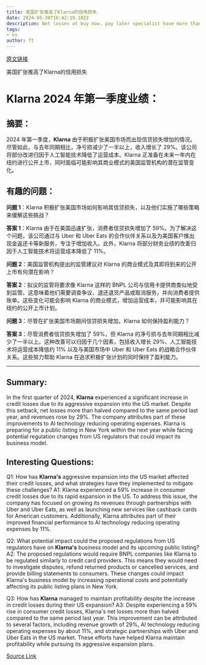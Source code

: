 ```yaml
---
title: 美国扩张推高了Klarna的信用损失
date: 2024-05-30T16:42:19.102Z
description: Net losses at buy now, pay later specialist have more than halved
tags: 
- us
author: ft
---
```


[原文链接](https://ft.com/content/ceaa1da7-c088-4eaf-9f52-e9e033374832)

美国扩张推高了Klarna的信用损失

# Klarna 2024 年第一季度业绩：

## 摘要：

2024 年第一季度，**Klarna** 由于积极扩张美国市场而出现信贷损失增加的情况。尽管如此，与去年同期相比，净亏损减少了一半以上，收入增长了 29%。该公司将部分改进归因于人工智能技术降低了运营成本。Klarna 正准备在未来一年内在纽约进行公开上市，同时面临可能影响其商业模式的美国监管机构的潜在监管变化。

## 有趣的问题：

**问题 1**：Klarna 积极扩张美国市场如何影响其信贷损失，以及他们实施了哪些策略来缓解这些挑战？

**答案 1**：Klarna 由于在美国迅速扩张，消费者信贷损失增加了 59%。为了解决这个问题，该公司通过与 Uber 和 Uber Eats 的合作伙伴关系以及为美国客户推出现金返还卡等新服务，专注于增加收入。此外，Klarna 将部分财务业绩的改善归因于人工智能技术将运营成本降低了 11%。

**问题 2**：美国监管机构提出的监管建议对 Klarna 的商业模式及其即将到来的公开上市有何潜在影响？

**答案 2**：拟议的监管将要求像 Klarna 这样的 BNPL 公司与信用卡提供商类似地受到监管。这意味着他们需要调查争议、退还退货产品或取消服务，并向消费者提供账单。这些变化可能会影响 Klarna 的商业模式，增加运营成本，并可能影响其在纽约的公开上市计划。

**问题 3**：尽管在扩张美国市场期间信贷损失增加，Klarna 如何保持盈利能力？

**答案 3**：尽管消费者信贷损失增加了 59%，但 Klarna 的净亏损与去年同期相比减少了一半以上。这种改善可以归因于几个因素，包括收入增长 29%、人工智能技术将运营成本降低约 11% 以及与美国市场中 Uber 和 Uber Eats 的战略合作伙伴关系。这些努力帮助 Klarna 在追求积极扩张计划的同时保持了盈利能力。

---

## Summary:
In the first quarter of 2024, **Klarna** experienced a significant increase in credit losses due to its aggressive expansion into the US market. Despite this setback, net losses more than halved compared to the same period last year, and revenues rose by 29%. The company attributes part of these improvements to AI technology reducing operating expenses. Klarna is preparing for a public listing in New York within the next year while facing potential regulation changes from US regulators that could impact its business model.

## Interesting Questions:
Q1: How has **Klarna's** aggressive expansion into the US market affected their credit losses, and what strategies have they implemented to mitigate these challenges?
A1: Klarna experienced a 59% increase in consumer credit losses due to its rapid expansion in the US. To address this issue, the company has focused on growing its revenues through partnerships with Uber and Uber Eats, as well as launching new services like cashback cards for American customers. Additionally, Klarna attributes part of their improved financial performance to AI technology reducing operating expenses by 11%.

Q2: What potential impact could the proposed regulations from US regulators have on **Klarna's** business model and its upcoming public listing?
A2: The proposed regulations would require BNPL companies like Klarna to be regulated similarly to credit card providers. This means they would need to investigate disputes, refund returned products or cancelled services, and provide billing statements to consumers. These changes could impact Klarna's business model by increasing operational costs and potentially affecting its public listing plans in New York.

Q3: How has **Klarna** managed to maintain profitability despite the increase in credit losses during their US expansion?
A3: Despite experiencing a 59% rise in consumer credit losses, Klarna's net losses more than halved compared to the same period last year. This improvement can be attributed to several factors, including revenue growth of 29%, AI technology reducing operating expenses by about 11%, and strategic partnerships with Uber and Uber Eats in the US market. These efforts have helped Klarna maintain profitability while pursuing its aggressive expansion plans.

[Source Link](https://ft.com/content/ceaa1da7-c088-4eaf-9f52-e9e033374832)

